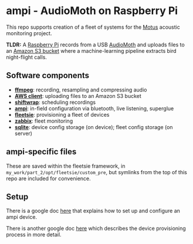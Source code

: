 # ampi - AudioMoth on Raspberry Pi

This repo supports creation of a fleet of systems for the
[Motus](https://motus.org) acoustic monitoring project.

**TLDR:** A [Raspberry Pi](https://raspberrypi.org) records from a USB
[AudioMoth](https://www.openacousticdevices.info/audiomoth) and
uploads files to an [Amazon S3 bucket](https://aws.amazon.com/s3/)
where a machine-learning pipeline extracts bird night-flight calls.

## Software components

- **[ffmpeg](https://ffmpeg.org)**: recording, resampling and compressing audio
- **[AWS client](https://awscli.amazonaws.com/)**: uploading files to an Amazon S3 bucket
- **[shiftwrap](https://github.com/jbrzusto/shiftwrap)**: scheduling recordings
- **[ampi](https://github.com/jbrzusto/ampi)**: in-field configuration via bluetooth, live listening, superglue
- **[fleetsie](https://github.com/jbrzusto/fleetsie)**: provisioning a fleet of devices
- **[zabbix](https://zabbix.com)**: fleet monitoring
- **[sqlite](https://sqlite.org)**: device config storage (on device); fleet config storage (on server)

## ampi-specific files

These are saved within the fleetsie framework, in `my_work/part_2/opt/fleetsie/custom_pre`,
but symlinks from the top of this repo are included for convenience.

## Setup

There is a google doc [here](https://docs.google.com/document/d/1UtJ0agmBAgIvWY2mq4LzUb58KXhgKbQIww2vrpotEVg/edit?usp=sharing) that explains how to set up and configure an ampi device.

There is another google doc [here](https://docs.google.com/document/d/1CATk1b4eQz6Xu30ksj6AOIfCjCyrqR6IeCPLyRx5c3Y/edit?usp=sharing) which describes the device provisioning process in more detail.

